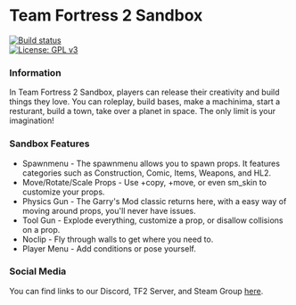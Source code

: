 # Team Fortress 2 Sandbox
[![Build status](https://ci.appveyor.com/api/projects/status/9a3so69rx377o652?svg=true)](https://ci.appveyor.com/project/LeadKiller/tf2sb/build/artifacts)  
[![License: GPL v3](https://img.shields.io/badge/License-GPLv3-blue.svg)](https://www.gnu.org/licenses/gpl-3.0)
### Information
In Team Fortress 2 Sandbox, players can release their creativity and build things they love. You can roleplay, build bases, make a machinima, start a resturant, build a town, take over a planet in space. The only limit is your imagination!

### Sandbox Features
- Spawnmenu - The spawnmenu allows you to spawn props. It features categories such as Construction, Comic, Items, Weapons, and HL2.
- Move/Rotate/Scale Props - Use +copy, +move, or even sm_skin to customize your props.
- Physics Gun - The Garry's Mod classic returns here, with a easy way of moving around props, you'll never have issues.
- Tool Gun - Explode everything, customize a prop, or disallow collisions on a prop.
- Noclip - Fly through walls to get where you need to.
- Player Menu - Add conditions or pose yourself.

### Social Media
You can find links to our Discord, TF2 Server, and Steam Group [here](https://sandbox.moddage.site/).
